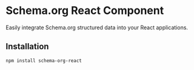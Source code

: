 # Schema.org React Component

Easily integrate Schema.org structured data into your React applications.

## Installation

```bash
npm install schema-org-react
```

